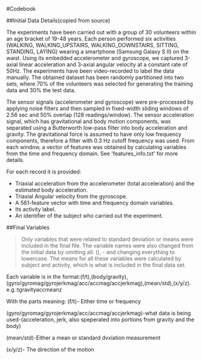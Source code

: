 #Codebook

##Initial Data Details(copied from source)

The experiments have been carried out with a group of 30 volunteers within an age bracket of 19-48 years. Each person performed six activities (WALKING, WALKING_UPSTAIRS, WALKING_DOWNSTAIRS, SITTING, STANDING, LAYING) wearing a smartphone (Samsung Galaxy S II) on the waist. Using its embedded accelerometer and gyroscope, we captured 3-axial linear acceleration and 3-axial angular velocity at a constant rate of 50Hz. The experiments have been video-recorded to label the data manually. The obtained dataset has been randomly partitioned into two sets, where 70% of the volunteers was selected for generating the training data and 30% the test data. 

The sensor signals (accelerometer and gyroscope) were pre-processed by applying noise filters and then sampled in fixed-width sliding windows of 2.56 sec and 50% overlap (128 readings/window). The sensor acceleration signal, which has gravitational and body motion components, was separated using a Butterworth low-pass filter into body acceleration and gravity. The gravitational force is assumed to have only low frequency components, therefore a filter with 0.3 Hz cutoff frequency was used. From each window, a vector of features was obtained by calculating variables from the time and frequency domain. See 'features_info.txt' for more details. 

For each record it is provided:


- Triaxial acceleration from the accelerometer (total acceleration) and the estimated body acceleration.
- Triaxial Angular velocity from the gyroscope. 
- A 561-feature vector with time and frequency domain variables. 
- Its activity label. 
- An identifier of the subject who carried out the experiment.

##Final Variables

>Only variables that were related to standard deviation or means were included in the final file. The variable names were also changed from the initial data by omitting all: (), - and changing everything  to lowercase. The means for all these variables were calculated by subject and activity, which is what is included in the final data set. 

Each variable is in the format:(f/t),(body/gravity),(gyro/gyromag/gyrojerkmag/acc/accmag/accjerkmag),(mean/std),(x/y/z).
e.g.:tgravityaccmeanz

With the parts meaning:
(f/t)- Either time or frequency

(gyro/gyromag/gyrojerkmag/acc/accmag/accjerkmag)-what data is being used-(acceleration, jerk, also speperated into portions from gravity and the body)

(mean/std)-Either a mean or standard dvxiation measurement

(x/y/z)- The direction of the motion

